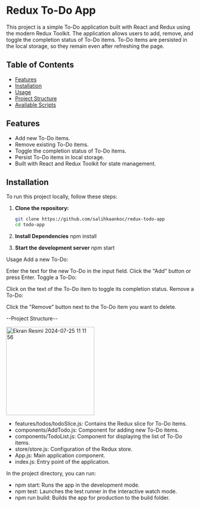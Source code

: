 # Redux To-Do App

This project is a simple To-Do application built with React and Redux using the modern Redux Toolkit. The application allows users to add, remove, and toggle the completion status of To-Do items. To-Do items are persisted in the local storage, so they remain even after refreshing the page.

## Table of Contents

- [Features](#features)
- [Installation](#installation)
- [Usage](#usage)
- [Project Structure](#project-structure)
- [Available Scripts](#available-scripts)

## Features

- Add new To-Do items.
- Remove existing To-Do items.
- Toggle the completion status of To-Do items.
- Persist To-Do items in local storage.
- Built with React and Redux Toolkit for state management.

## Installation

To run this project locally, follow these steps:

1. **Clone the repository:**

   ```sh
   git clone https://github.com/salihkaankoc/redux-todo-app
   cd todo-app
2. **Install Dependencies**
     npm install
3. **Start the development server**
     npm start

Usage
Add a new To-Do:

Enter the text for the new To-Do in the input field.
Click the "Add" button or press Enter.
Toggle a To-Do:

Click on the text of the To-Do item to toggle its completion status.
Remove a To-Do:

Click the "Remove" button next to the To-Do item you want to delete.


--Project Structure--

<img width="236" alt="Ekran Resmi 2024-07-25 11 11 56" src="https://github.com/user-attachments/assets/76d1ac44-a54c-4ba6-9a93-d82a457fef3e">


- features/todos/todoSlice.js: Contains the Redux slice for To-Do items.
- components/AddTodo.js: Component for adding new To-Do items.
- components/TodoList.js: Component for displaying the list of To-Do items.
- store/store.js: Configuration of the Redux store.
- App.js: Main application component.
- index.js: Entry point of the application.


In the project directory, you can run:

- npm start: Runs the app in the development mode.
- npm test: Launches the test runner in the interactive watch mode.
- npm run build: Builds the app for production to the build folder.
